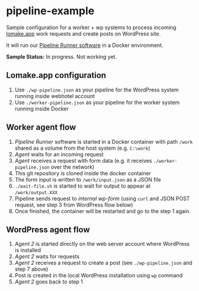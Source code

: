 # pipeline-example

Sample configuration for a worker + wp systems to process incoming 
[lomake.app](https://www.sendanor.com/forms) work requests and create posts on WordPress site.

It will run our [Pipeline Runner software](https://www.sendanor.com/pipelines/runner/) in a Docker 
environment.

**Sample Status:** In progress. Not working yet.

## Lomake.app configuration

 1. Use `./wp-pipeline.json` as your pipeline for the WordPress system running inside webhotel account
 2. Use `./worker-pipeline.json` as your pipeline for the worker system running inside Docker

## Worker agent flow

 1. *Pipeline Runner* software is started in a Docker container with path `/work` shared as a volume from the host system (e.g. `C:\work`)
 2. *Agent* waits for an incoming request
 3. *Agent* receives a request with form data (e.g. it receives `./worker-pipeline.json` over the network)
 4. This git repository is cloned inside the docker container
 5. The form input is written to `/work/input.json` as a JSON file
 6. `./wait-file.sh` is started to wait for output to appear at `/work/output.XXX`
 7. Pipeline sends request to *internal wp-form* (using `curl` and JSON POST request, see step 3 from WordPress flow below)
 9. Once finished, the container will be restarted and go to the step 1 again.

## WordPress agent flow

 1. *Agent 2* is started directly on the web server account where WordPress is installed
 2. *Agent 2* waits for requests
 3. *Agent 2* receives a request to create a post (see `./wp-pipeline.json` and step 7 above)
 4. Post is created in the local WordPress installation using `wp` command
 5. *Agent 2* goes back to step 1
 
